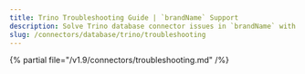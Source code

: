 ```yaml
---
title: Trino Troubleshooting Guide | `brandName` Support
description: Solve Trino database connector issues in `brandName` with expert troubleshooting guides, error fixes, and step-by-step solutions for seamless data integration.
slug: /connectors/database/trino/troubleshooting
---
```


{% partial file="/v1.9/connectors/troubleshooting.md" /%}
